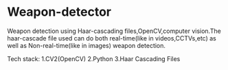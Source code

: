 # Weapon-detector
Weapon detection using Haar-cascading files,OpenCV,computer vision.The haar-cascade file used can do both 
real-time(like in videos,CCTVs,etc) as well as Non-real-time(like in images) weapon detection.


Tech stack:
1.CV2(OpenCV)
2.Python
3.Haar Cascading Files
